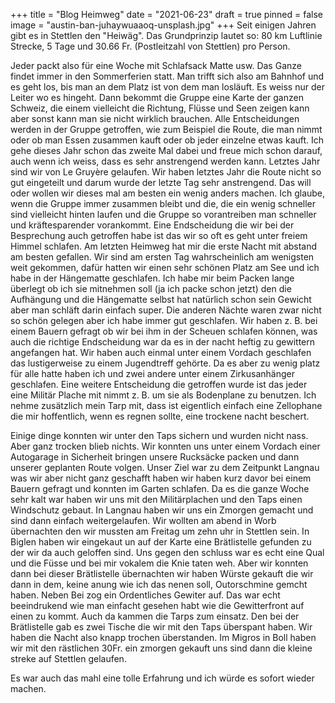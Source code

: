 +++
title = "Blog Heimweg"
date = "2021-06-23"
draft = true
pinned = false
image = "austin-ban-juhaywuaaoq-unsplash.jpg"
+++
Seit einigen Jahren gibt es in Stettlen den "Heiwäg". Das Grundprinzip lautet so: 80 km Luftlinie Strecke, 5 Tage und 30.66 Fr. (Postleitzahl von Stettlen) pro Person.

Jeder packt also für eine Woche mit Schlafsack Matte usw. Das Ganze findet immer in den Sommerferien statt. Man trifft sich also am Bahnhof und es geht los, bis man an dem Platz ist von dem man losläuft. Es weiss nur der Leiter wo es hingeht. Dann bekommt die Gruppe eine Karte der ganzen Schweiz, die einem vielleicht die Richtung, Flüsse und Seen zeigen kann aber sonst kann man sie nicht wirklich brauchen. Alle Entscheidungen werden in der Gruppe getroffen, wie zum Beispiel die Route, die man nimmt oder ob man Essen zusammen kauft oder ob jeder einzelne etwas kauft. Ich gehe dieses Jahr schon das zweite Mal dabei und freue mich schon darauf, auch wenn ich weiss, dass es sehr anstrengend werden kann. Letztes Jahr sind wir von Le Gruyère gelaufen. Wir haben letztes Jahr die Route nicht so gut eingeteilt und darum wurde der letzte Tag sehr anstrengend. Das will oder wollen wir dieses mal am besten ein wenig anders machen. Ich glaube, wenn die Gruppe immer zusammen bleibt und die, die ein wenig schneller sind vielleicht hinten laufen und die Gruppe so vorantreiben man schneller und kräftesparender vorankommt. Eine Endscheidung die wir bei der Besprechung auch getroffen habe ist das wir so oft es geht unter freiem Himmel schlafen. Am letzten Heimweg hat mir die erste Nacht mit abstand am besten gefallen. Wir sind am ersten Tag wahrscheinlich am wenigsten weit gekommen, dafür hatten wir einen sehr schönen Platz am See und ich habe in der Hängematte geschlafen. Ich habe mir beim Packen lange überlegt ob ich sie mitnehmen soll (ja ich packe schon jetzt) den die Aufhängung und die Hängematte selbst hat natürlich schon sein Gewicht aber man schläft darin einfach super. Die anderen Nächte waren zwar nicht so schön gelegen aber ich habe immer gut geschlafen. Wir haben  z. B. bei einem Bauern gefragt ob wir bei ihm in der Scheuen schlafen können, was auch die richtige Endscheidung war da es in der nacht heftig zu gewittern angefangen hat. Wir haben auch einmal unter einem Vordach geschlafen das lustigerweise zu einem Jugendtreff gehörte. Da es aber zu wenig platz für alle hatte haben ich und zwei andere unter einem Zirkusanhänger geschlafen. Eine weitere Entscheidung die getroffen wurde ist das jeder eine Militär Plache mit nimmt z. B. um sie als Bodenplane zu benutzen. Ich nehme zusätzlich mein Tarp mit, dass ist eigentlich einfach eine Zellophane die mir hoffentlich, wenn es regnen sollte, eine trockene nacht beschert.



Einige dinge konnten wir unter den Taps sichern und wurden nicht nass. Aber ganz trocken blieb nichts. Wir konnten uns unter einem Vordach einer Autogarage in Sicherheit bringen unsere Rucksäcke packen und dann unserer geplanten Route volgen. Unser Ziel war zu dem Zeitpunkt Langnau was wir aber nicht ganz geschafft haben wir haben kurz davor bei einem Bauern gefragt und konnten im Garten schlafen. Da es die ganze Woche sehr kalt war haben wir uns mit den Militärplachen und den Taps einen Windschutz gebaut. In Langnau haben wir uns ein Zmorgen gemacht und sind dann einfach weitergelaufen. Wir wollten am abend in Worb übernachten den wir mussten am Freitag um zehn uhr in Stettlen sein. In Biglen haben wir eingekaut un auf der Karte eine Brätlistelle gefunden zu der wir da auch geloffen sind. Uns gegen den schluss war es echt eine Qual und die Füsse und bei mir vokalem die Knie taten weh. Aber wir konnten dann bei dieser Brätlistelle übernachten wir haben Würste gekauft die wir dann in dem, keine anung wie ich das nenen soll, Outorschmine gemcht haben. Neben Bei zog ein Ordentliches Gewiter auf. Das war echt beeindrukend wie man einfacht gesehen habt wie die Gewitterfront auf einen zu kommt. Auch da kammen die Tarps zum einsatz. Den bei der Brätlistelle gab es zwei Tische die wir mit den Taps überspant haben. Wir haben die Nacht also knapp trochen überstanden. Im Migros in Boll haben wir mit den rästlichen 30Fr. ein zmorgen gekauft uns sind dann die kleine streke auf Stettlen gelaufen.

Es war auch das mahl eine tolle Erfahrung und ich würde es sofort wieder machen.